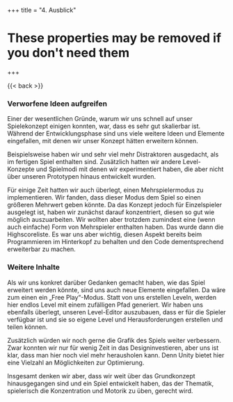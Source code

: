 +++
title = "4. Ausblick"

# These properties may be removed if you don't need them

+++

{{< back >}}

### Verworfene Ideen aufgreifen
Einer der wesentlichen Gründe, warum wir uns schnell auf unser Spielekonzept einigen konnten, war, dass es sehr gut skalierbar ist. Während der Entwicklungsphase sind uns viele weitere Ideen und Elemente eingefallen, mit denen wir unser Konzept hätten erweitern können.

Beispielsweise haben wir und sehr viel mehr Distraktoren ausgedacht, als im fertigen Spiel enthalten sind. Zusätzlich hatten wir andere Level-Konzepte und Spielmodi mit denen wir experimentiert haben, die aber nicht über unseren Prototypen hinaus entwickelt wurden.

Für einige Zeit hatten wir auch überlegt, einen Mehrspielermodus zu implementieren. Wir fanden, dass dieser Modus dem Spiel so einen größeren Mehrwert geben könnte. Da das Konzept jedoch für Einzelspieler ausgelegt ist, haben wir zunächst darauf konzentriert, diesen so gut wie möglich auszuarbeiten. Wir wollten aber trotzdem zumindest eine (wenn auch einfache) Form von Mehrspieler enthalten haben. Das wurde dann die Highscoreliste. Es war uns aber wichtig, diesen Aspekt bereits beim Programmieren im Hinterkopf zu behalten und den Code dementsprechend erweiterbar zu machen.

### Weitere Inhalte
Als wir uns konkret darüber Gedanken gemacht haben, wie das Spiel erweitert werden könnte, sind uns auch neue Elemente eingefallen. Da wäre zum einen ein „Free Play“-Modus. Statt von uns erstellen Leveln, werden hier endlos Level mit einem zufälligen Pfad generiert. Wir haben uns ebenfalls überlegt, unseren Level-Editor auszubauen, dass er für die Spieler verfügbar ist und sie so eigene Level und Herausforderungen erstellen und teilen können.

Zusätzlich würden wir noch gerne die Grafik des Spiels weiter verbessern. Zwar konnten wir nur für wenig Zeit in das Designinvestieren, aber uns ist klar, dass man hier noch viel mehr herausholen kann. Denn Unity bietet hier eine Vielzahl an Möglichkeiten zur Optimierung.
    
Insgesamt denken wir aber, dass wir weit über das Grundkonzept hinausgegangen sind und ein Spiel entwickelt haben, das der Thematik, spielerisch die Konzentration und Motorik zu üben, gerecht wird.    